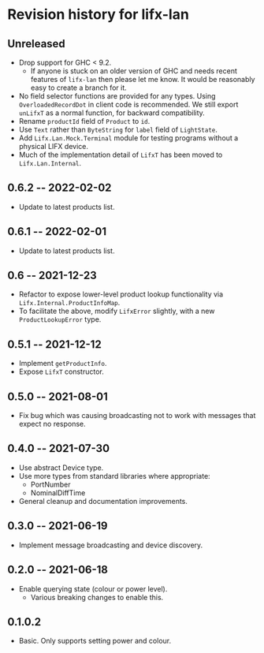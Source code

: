# Revision history for lifx-lan

## Unreleased
- Drop support for GHC < 9.2.
    - If anyone is stuck on an older version of GHC and needs recent features of `lifx-lan` then please let me know. It would be reasonably easy to create a branch for it.
- No field selector functions are provided for any types. Using `OverloadedRecordDot` in client code is recommended. We still export `unLifxT` as a normal function, for backward compatibility.
- Rename `productId` field of `Product` to `id`.
- Use `Text` rather than `ByteString` for `label` field of `LightState`.
- Add `Lifx.Lan.Mock.Terminal` module for testing programs without a physical LIFX device.
- Much of the implementation detail of `LifxT` has been moved to `Lifx.Lan.Internal`.

## 0.6.2 -- 2022-02-02
- Update to latest products list.

## 0.6.1 -- 2022-02-01
- Update to latest products list.

## 0.6 -- 2021-12-23
- Refactor to expose lower-level product lookup functionality via `Lifx.Internal.ProductInfoMap`.
- To facilitate the above, modify `LifxError` slightly, with a new `ProductLookupError` type.

## 0.5.1 -- 2021-12-12
- Implement `getProductInfo`.
- Expose `LifxT` constructor.

## 0.5.0 -- 2021-08-01
- Fix bug which was causing broadcasting not to work with messages that expect no response.

## 0.4.0 -- 2021-07-30
- Use abstract Device type.
- Use more types from standard libraries where appropriate:
    - PortNumber
    - NominalDiffTime
- General cleanup and documentation improvements.

## 0.3.0 -- 2021-06-19
- Implement message broadcasting and device discovery.

## 0.2.0 -- 2021-06-18
- Enable querying state (colour or power level).
    - Various breaking changes to enable this.

## 0.1.0.2
- Basic. Only supports setting power and colour.
